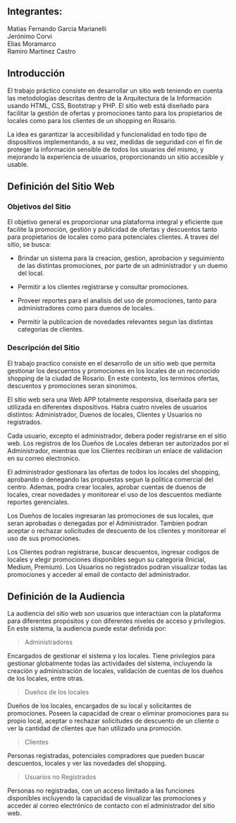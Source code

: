 ## Integrantes:

Matias Fernando Garcia Marianelli <br>
Jerónimo Corvi <br>
Elias Moramarco <br>
Ramiro Martinez Castro <br>

## Introducción

El trabajo práctico consiste en desarrollar un sitio web teniendo en cuenta las metodologías descritas dentro de la Arquitectura de la Información usando HTML, CSS, Bootstrap y PHP. El sitio web está diseñado para facilitar la gestión de ofertas y promociones tanto para los propietarios de locales como para los clientes de un shopping en Rosario.

La idea es garantizar la accesibilidad y funcionalidad en todo tipo de dispositivos implementando, a su vez, medidas de seguridad con el fin de proteger la información sensible de todos los usuarios del mismo, y mejorando la experiencia de usuarios, proporcionando un sitio accesible y usable.

## Definición del Sitio Web
### Objetivos del Sitio 
El objetivo general es proporcionar una plataforma integral y eficiente que facilite la promoción, gestión y publicidad de ofertas y descuentos tanto para propietarios de locales como para potenciales clientes.
A traves del sitio, se busca:

- Brindar un sistema para la creacion, gestion, aprobacion y seguimiento de las distintas promociones, por parte de un administrador y un duemo del local.

-  Permitir a los clientes registrarse y consultar promociones.

- Proveer reportes para el analisis del uso de promociones, tanto para administradores como para duenos de locales.

- Permitir la publicacion de novedades relevantes segun las distintas categorias de clientes.


### Descripción del Sitio
El trabajo practico consiste en el desarrollo de un sitio web que permita gestionar los descuentos y promociones en los locales de un reconocido shopping de la ciudad de Rosario. En este contexto, los terminos ofertas, descuentos y promociones seran sinonimos.

El sitio web sera una Web APP totalmente responsiva, diseñada para ser utilizada en diferentes dispositivos. Habra cuatro niveles de usuarios distintos: Administrador, Duenos de locales, Clientes y Usuarios no registrados.

Cada usuario, excepto el administrador, debera poder registrarse en el sitio web. Los registros de los Dueños de Locales deberan ser autorizados por el Administrador, mientras que los Clientes recibiran un enlace de validacion en su correo electronico.

El administrador gestionara las ofertas de todos los locales del shopping, aprobando o denegando las propuestas segun la politica comercial del centro. Ademas, podra crear locales, aprobar cuentas de duenos de locales, crear novedades y monitorear el uso de los descuentos mediante reportes gerenciales.

Los Dueños de locales ingresaran las promociones de sus locales, que seran aprobadas o denegadas por el Administrador. Tambien podran aceptar o rechazar solicitudes de descuento de los clientes y monitorear el uso de sus promociones.

Los Clientes podran registrarse, buscar descuentos, ingresar codigos de locales y elegir promociones disponibles segun su categoria (Inicial, Medium, Premium). Los Usuarios no registrados podran visualizar todas las promociones y acceder al email de contacto del administrador.

## Definición de la Audiencia

La audiencia del sitio web son usuarios que interactúan con la plataforma para diferentes propósitos y con diferentes niveles de acceso y privilegios. En este sistema, la audiencia puede estar definida por:



> Administradores

Encargados de gestionar el sistema y los locales. Tiene privilegios para gestionar globalmente todas las actividades del sistema, incluyendo la creación y administración de locales, validación de cuentas de los dueños de los locales, entre otras.



> Dueños de los locales

Dueños de los locales, encargados de su local y solicitantes de promociones. Poseen la capacidad de crear o eliminar promociones para su propio local, aceptar o rechazar solicitudes de descuento de un cliente o ver la cantidad de clientes que han utilizado una promoción.


> Clientes

Personas registradas, potenciales compradores que pueden buscar descuentos, locales y ver las novedades del shopping.



> Usuarios no Registrados

Personas no registradas, con un acceso limitado a las funciones disponibles incluyendo la capacidad de visualizar las promociones y acceder al correo electrónico de contacto con el administrador del sitio web.




